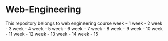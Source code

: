 # Web-Engineering
This repository belongs to web engineering course
week - 1
week - 2
week - 3
week - 4
week - 5
week - 6
week - 7
week - 8
week - 9
week - 10
week - 11
week - 12
week - 13
week - 14
week - 15
